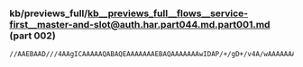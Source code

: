 ### kb/previews_full/kb__previews_full__flows__service-first__master-and-slot@auth.har.part044.md.part001.md (part 002)

```md
//AAEBAAD///4AAgICAAAAAQABAQEAAAAAAAEBAQAAAAAAAwIDAP/+/gD+/v4A/wAAAAAAAAD///8AAP//AAEBAgD+//4AAQE
```

```
